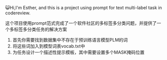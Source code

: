 😺Hi,I'm Esther, and this is a project using prompt for text multi-label task in codereview.

这个项目使用prompt范式完成了一个软件社区的多标签多分类问题，并提供了一个多标签多分类任务的解决方案
 1. 首先你需要找到数据集中不存在于预训练语言模型PLM的词
 2. 将这些词加入到模型词表vocab.txt中
 3. 为任务设计一个描述性提示模板，其中需要设置多个MASK掩码位置

